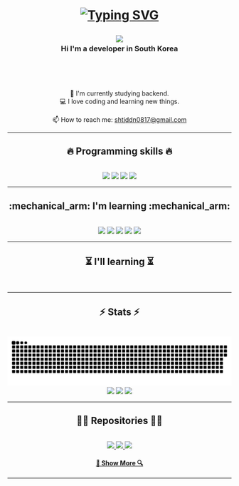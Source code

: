 <h1 align="center">
  
<a href="https://git.io/typing-svg"><img src="https://readme-typing-svg.demolab.com?font=Fira+Code&size=40&pause=1000&color=1A09F7&center=true&vCenter=true&random=false&width=500&lines=Hello%2C+Evreyone!++%E2%9C%8B;I'm+NohSungwoo+....;Nice+to+Meet+You!" alt="Typing SVG" /></a>
</h1>
<h3 align="center">  
  <a href="https://hits.seeyoufarm.com"><img src="https://hits.seeyoufarm.com/api/count/incr/badge.svg?url=https%3A%2F%2Fgithub.com%2FNohSungwoo&count_bg=%23D2F3FF&title_bg=%235EEAFF&icon=&icon_color=%23E7E7E7&title=Hits&edge_flat=false"/></a><br>
  Hi I'm a developer in South Korea 
</h3>
<br>
<p align="center">

  <br>
  <br>
  🔬 I'm currently studying backend.
  <br>
  💻 I love coding and learning new things.
  <br>
  <br>
  📫 How to reach me: <a href="mailto: shtjddn0817@gmail.com">shtjddn0817@gmail.com</a>
</p>

<hr>
<h2 align="center">🔥 Programming skills 🔥</h2>
<br>
<div align="center">
 <img src='https://img.shields.io/badge/mysql-4479A1.svg?style=for-the-badge&logo=mysql&logoColor=white'>
 <img src='https://img.shields.io/badge/html5-%23E34F26.svg?style=for-the-badge&logo=html5&logoColor=white'>
 <img src='https://img.shields.io/badge/javascript-%23323330.svg?style=for-the-badge&logo=javascript&logoColor=%23F7DF1E)'>
 <img src='https://img.shields.io/badge/python-3670A0?style=for-the-badge&logo=python&logoColor=ffdd54'>
 <br>
</div>
<hr>
<h2 align="center">:mechanical_arm: I'm learning :mechanical_arm:</h2>
<br>
<div align='center'>
 <img src='https://img.shields.io/badge/flask-%23000.svg?style=for-the-badge&logo=flask&logoColor=white'>
 <img src='https://img.shields.io/badge/django-%23092E20.svg?style=for-the-badge&logo=django&logoColor=white'>
 <img src='https://img.shields.io/badge/AWS-%23FF9900.svg?style=for-the-badge&logo=amazon-aws&logoColor=white'>
 <img src='https://img.shields.io/badge/FastAPI-005571?style=for-the-badge&logo=fastapi'>
 <img src='https://img.shields.io/badge/Linux-FCC624?style=for-the-badge&logo=linux&logoColor=black'>
</div>
<hr>
<h2 align="center">⏳ I'll learning ⏳</h2>
<br>
<div align='center'>
 
</div>
<hr>
<h2 align="center">⚡ Stats ⚡</h2>
<br>
<div align='center'>
<img src="https://github.com/NohSungwoo/NohSungwoo/blob/output/github-contribution-grid-snake.svg"/>
 <img src='https://github-readme-stats.vercel.app/api?username=NohSungwoo&show_icons=true'>
 <img src='https://github-readme-stats.vercel.app/api/top-langs/?username=NohSungwoo&layout=compact'>
 <a herf="https://solved.ac/profile/NohSungwoo/", target="_blank">
	<img src=http://mazassumnida.wtf/api/v2/generate_badge?boj=NohSungwoo>
</a
</div>
<hr>
<h2 align="center">👨‍💻 Repositories 👨‍💻</h2>
<br>
<div align='center'>
 <a href='https://github.com/NohSungwoo/CodingTest'>
  <image src='https://github-readme-stats.vercel.app/api/pin/?username=NohSungwoo&repo=CodingTest'>
 </a>
  <a href='https://github.com/NohSungwoo/OZ_NSW'>
  <image src='https://github-readme-stats.vercel.app/api/pin/?username=NohSungwoo&repo=OZ_NSW'>
 </a>
 <a href='https://github.com/NohSungwoo/Dev-Book-Club'>
  <image src='https://github-readme-stats.vercel.app/api/pin/?username=NohSungwoo&repo=Dev-Book-Club'>
 </a>
</div>

<h4 align="center">
  <a href="https://github.com/NohSungwoo?tab=repositories" title="Show Repositories">🔎 Show More 🔍</a>
</h4>
<hr>
